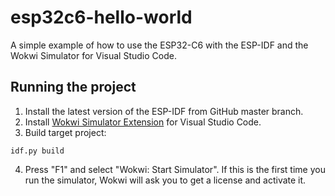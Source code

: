 # esp32c6-hello-world

A simple example of how to use the ESP32-C6 with the ESP-IDF and the Wokwi Simulator for Visual Studio Code.

## Running the project

1. Install the latest version of the ESP-IDF from GitHub master branch.
2. Install [Wokwi Simulator Extension](https://marketplace.visualstudio.com/items?itemName=wokwi.wokwi-vscode) for Visual Studio Code.
3. Build target project:

```
idf.py build
```

4. Press "F1" and select "Wokwi: Start Simulator". If this is the first time you run the simulator, Wokwi will ask you to get a license
   and activate it.
